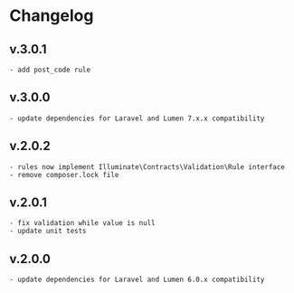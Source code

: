 # Changelog
## v.3.0.1
    - add post_code rule
## v.3.0.0
    - update dependencies for Laravel and Lumen 7.x.x compatibility
## v.2.0.2
    - rules now implement Illuminate\Contracts\Validation\Rule interface
    - remove composer.lock file
## v.2.0.1
    - fix validation while value is null
    - update unit tests
## v.2.0.0
    - update dependencies for Laravel and Lumen 6.0.x compatibility